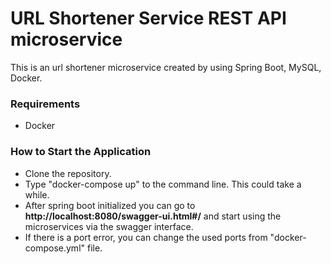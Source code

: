 # URL Shortener Service REST API microservice

This is an url shortener microservice created by using Spring Boot, MySQL, Docker.

### Requirements
- Docker

### How to Start the Application

- Clone the repository. 
- Type "docker-compose up" to the command line. This could take a while.
- After spring boot initialized you can go to **http://localhost:8080/swagger-ui.html#/** and start using the microservices via the swagger interface.
- If there is a port error, you can change the used ports from "docker-compose.yml" file.
